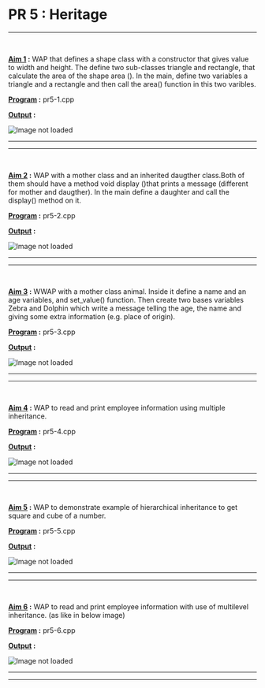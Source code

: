 PR 5 : Heritage
==================
***
<br>

**<u> Aim 1</u> :**  WAP that defines a shape class with a constructor that gives value to width and height. The define two sub-classes triangle and rectangle, that calculate the area of the shape area (). In the main, define two variables a triangle and a rectangle and then call the area() function in this two varibles.

**<u>Program</u> :** pr5-1.cpp

**<u>Output</u> :**

![Image not loaded](https://github.com/SumitSojitra/Cpp_language/blob/master/pr5/images/1.png)

***
***
<br>

**<u> Aim 2</u> :**  WAP with a mother class and an inherited daugther class.Both of them should have a method void display ()that prints a message (different for mother and daugther). In the main define a daughter and call the display() method on it.

**<u>Program</u> :** pr5-2.cpp

**<u>Output</u> :**

![Image not loaded](https://github.com/SumitSojitra/Cpp_language/blob/master/pr5/images/2.png)

*** 
***
<br>

**<u> Aim 3</u> :** WWAP with a mother class animal. Inside it define a name and an age variables, and set_value() function. Then create two bases variables Zebra and Dolphin which write a message telling the age, the name and giving some extra information (e.g. place of origin).

**<u>Program</u> :** pr5-3.cpp

**<u>Output</u> :**

![Image not loaded](https://github.com/SumitSojitra/Cpp_language/blob/master/pr5/images/3.png)

*** 
***
<br>

**<u> Aim 4</u> :** WAP to read and print employee information using multiple inheritance.

**<u>Program</u> :** pr5-4.cpp

**<u>Output</u> :**

![Image not loaded](https://github.com/SumitSojitra/Cpp_language/blob/master/pr5/images/4.png)

*** 
***
<br>

**<u> Aim 5</u> :** WAP to demonstrate example of hierarchical inheritance to get square and cube of a number.

**<u>Program</u> :** pr5-5.cpp

**<u>Output</u> :**

![Image not loaded](https://github.com/SumitSojitra/Cpp_language/blob/master/pr5/images/5.png)

*** 
***
<br>

**<u> Aim 6</u> :** WAP to read and print employee information with use of multilevel inheritance. (as like in below image)

**<u>Program</u> :** pr5-6.cpp

**<u>Output</u> :**

![Image not loaded](https://github.com/SumitSojitra/Cpp_language/blob/master/pr5/images/6.png)

*** 
***
